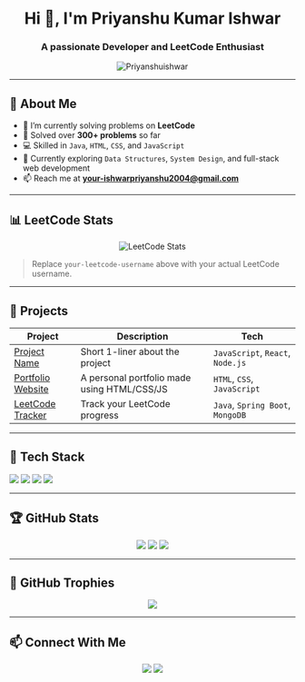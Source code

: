 <h1 align="center">Hi 👋, I'm Priyanshu Kumar Ishwar</h1>
<h3 align="center">A passionate Developer and LeetCode Enthusiast</h3>

<p align="center">
  <img src="https://komarev.com/ghpvc/?username=your-github-username&label=Profile%20views&color=0e75b6&style=flat" alt="Priyanshuishwar" />
</p>

---

## 🧠 About Me

- 🔭 I’m currently solving problems on **LeetCode**
- 🧩 Solved over **300+ problems** so far  
- 💻 Skilled in `Java`, `HTML`, `CSS`, and `JavaScript`
- 🌱 Currently exploring `Data Structures`, `System Design`, and full-stack web development
- 📫 Reach me at **your-ishwarpriyanshu2004@gmail.com**

---

## 📊 LeetCode Stats

<p align="center">
  <img src="https://leetcard.jacoblin.cool/your-leetcode-username?ext=contest" alt="LeetCode Stats" />
</p>

> Replace `your-leetcode-username` above with your actual LeetCode username.

---

## 💼 Projects

| Project | Description | Tech |
|--------|-------------|------|
| [Project Name](project-url) | Short 1-liner about the project | `JavaScript`, `React`, `Node.js` |
| [Portfolio Website](project-url) | A personal portfolio made using HTML/CSS/JS | `HTML`, `CSS`, `JavaScript` |
| [LeetCode Tracker](project-url) | Track your LeetCode progress | `Java`, `Spring Boot`, `MongoDB` |

---

## 🔧 Tech Stack

<p>
  <img src="https://img.shields.io/badge/Java-ED8B00?style=for-the-badge&logo=java&logoColor=white"/>
  <img src="https://img.shields.io/badge/HTML5-E34F26?style=for-the-badge&logo=html5&logoColor=white"/>
  <img src="https://img.shields.io/badge/CSS3-1572B6?style=for-the-badge&logo=css3&logoColor=white"/>
  <img src="https://img.shields.io/badge/JavaScript-F7DF1E?style=for-the-badge&logo=javascript&logoColor=black"/>
</p>

---

## 🏆 GitHub Stats

<p align="center">
  <img src="https://github-readme-stats.vercel.app/api?username=your-github-username&show_icons=true&theme=radical" />
  <img src="https://github-readme-streak-stats.herokuapp.com/?user=your-github-username&theme=radical" />
  <img src="https://github-readme-stats.vercel.app/api/top-langs/?username=your-github-username&layout=compact&theme=radical" />
</p>

---

## 🏅 GitHub Trophies

<p align="center">
  <img src="https://github-profile-trophy.vercel.app/?username=your-github-username&theme=gruvbox" />
</p>

---

## 📫 Connect With Me

<p align="center">
  <a href="https://linkedin.com/in/your-linkedin"><img src="https://img.shields.io/badge/-LinkedIn-blue?style=for-the-badge&logo=linkedin"/></a>
  <a href="mailto:your-email@example.com"><img src="https://img.shields.io/badge/-Gmail-D14836?style=for-the-badge&logo=gmail&logoColor=white"/></a>
</p>
